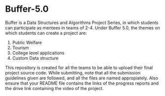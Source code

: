 # Buffer-5.0
Buffer is a Data Structures and Algorithms Project Series, in which students can participate as mentees in teams of 2-4. Under Buffer 5.0, the themes on which students can create a project are: 

1. Public Welfare
2. Tourism
3. College level applications
4. Custom Data structure

This repository is created for all the teams to be able to upload their final project source code. While submitting, note that all the submission guidelines given are followed, and all the files are named appropiately. Also ensure that your README file contains the links of the progress reports and the drive link containing the video of the project.
